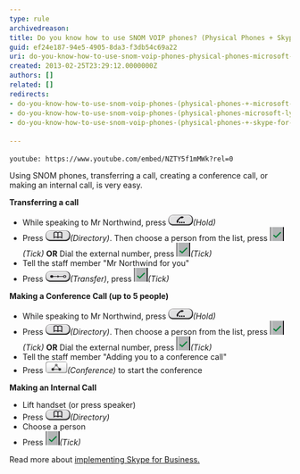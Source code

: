 ```yaml
---
type: rule
archivedreason: 
title: Do you know how to use SNOM VOIP phones? (Physical Phones + Skype for Business)
guid: ef24e187-94e5-4905-8da3-f3db54c69a22
uri: do-you-know-how-to-use-snom-voip-phones-physical-phones-microsoft-lync
created: 2013-02-25T23:29:12.0000000Z
authors: []
related: []
redirects:
- do-you-know-how-to-use-snom-voip-phones-(physical-phones-+-microsoft-lync)
- do-you-know-how-to-use-snom-voip-phones-(physical-phones-microsoft-lync)
- do-you-know-how-to-use-snom-voip-phones-(physical-phones-+-skype-for-business)

---
```


`youtube: https://www.youtube.com/embed/NZTY5f1mMWk?rel=0`
 

Using SNOM phones, transferring a call, creating a conference call, or making an internal call, is very easy.

<!--endintro-->
**Transferring a call** 

* While speaking to Mr Northwind, press 
         ![](Hold.png)*(Hold)*
* Press 
         ![](Directory.png)*(Directory)*. Then choose a person from the list, press 
         ![](Tick.png)*(Tick)*
**OR** 
 Dial the external number, press 
         ![](Tick.png)*(Tick)*
* Tell the staff member "Mr Northwind for you"
* Press 
         ![](Transfer.png)*(Transfer)*, press 
         ![](Tick.png)*(Tick)*




**Making a Conference Call (up to 5 people)** 

* While speaking to Mr Northwind, press 
         ![](Hold.png)*(Hold)*
* Press 
         ![](Directory.png)*(Directory)*. Then choose a person from the list, press 
         ![](Tick.png)*(Tick)*
**OR** 
 Dial the external number, press 
         ![](Tick.png)*(Tick)*
* Tell the staff member "Adding you to a conference call"
* Press 
         ![](Conference.png)*(Conference)* to start the conference




**Making an Internal Call** 

* Lift handset (or press speaker)
* Press 
         ![](Directory.png)*(Directory)*
* Choose a person
* Press 
         ![](Tick.png)*(Tick)*



Read more about     [implementing Skype for Business.](http://www.ssw.com.au/ssw/Consulting/Lync.aspx)
